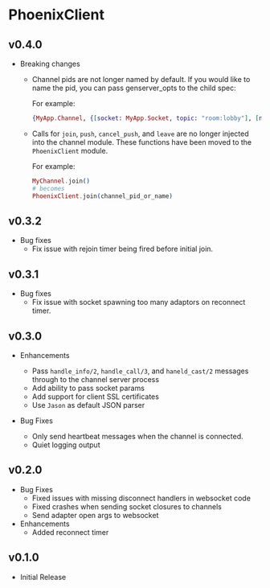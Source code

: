 # PhoenixClient

## v0.4.0

* Breaking changes
  * Channel pids are not longer named by default. If you would like to name the
    pid, you can pass genserver_opts to the child spec:

    For example:

    ```elixir
    {MyApp.Channel, {[socket: MyApp.Socket, topic: "room:lobby"], [name: MyApp.Channel]}}
    ```

  * Calls for `join`, `push`, `cancel_push`, and `leave` are no longer injected
    into the channel module. These functions have been moved to the
    `PhoenixClient` module.

    For example:

    ```elixir
    MyChannel.join()
    # becomes
    PhoenixClient.join(channel_pid_or_name)
    ```

## v0.3.2

* Bug fixes
  * Fix issue with rejoin timer being fired before initial join.

## v0.3.1

* Bug fixes
  * Fix issue with socket spawning too many adaptors on reconnect timer.

## v0.3.0

* Enhancements
  * Pass `handle_info/2`, `handle_call/3`, and `haneld_cast/2` messages
    through to the channel server process
  * Add ability to pass socket params
  * Add support for client SSL certificates
  * Use `Jason` as default JSON parser

* Bug Fixes
  * Only send heartbeat messages when the channel is connected.
  * Quiet logging output

## v0.2.0

* Bug Fixes
  * Fixed issues with missing disconnect handlers in websocket code
  * Fixed crashes when sending socket closures to channels
  * Send adapter open args to websocket
* Enhancements
  * Added reconnect timer

## v0.1.0
* Initial Release
